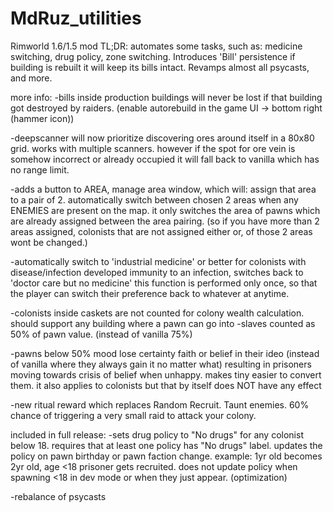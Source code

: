 # MdRuz_utilities
Rimworld 1.6/1.5 mod
TL;DR: automates some tasks, such as: medicine switching, drug policy, zone switching. Introduces 'Bill' persistence if building is rebuilt it will keep its bills intact. Revamps almost all psycasts, and more.



more info:
-bills inside production buildings will never be lost if that building got destroyed by raiders. (enable autorebuild in the game UI -> bottom right (hammer icon))

-deepscanner will now prioritize discovering ores around itself in a 80x80 grid. works with multiple scanners.
however if the spot for ore vein is somehow incorrect or already occupied it will fall back to vanilla which has no range limit.

-adds a button to AREA, manage area window, which will:
assign that area to a pair of 2.
automatically switch between chosen 2 areas when any ENEMIES are present on the map.
it only switches the area of pawns which are already assigned between the area pairing. (so if you have more than 2 areas assigned, colonists that are not assigned either or, of those 2 areas wont be changed.)

-automatically switch to 'industrial medicine' or better for colonists with disease/infection
developed immunity to an infection, switches back to 'doctor care but no medicine'
this function is performed only once, so that the player can switch their preference back to whatever at anytime.

-colonists inside caskets are not counted for colony wealth calculation. should support any building where a pawn can go into
-slaves counted as 50% of pawn value. (instead of vanilla 75%)

-pawns below 50% mood lose certainty faith or belief in their ideo (instead of vanilla where they always gain it no matter what)
resulting in prisoners moving towards crisis of belief when unhappy. makes tiny easier to convert them.
it also applies to colonists but that by itself does NOT have any effect

-new ritual reward which replaces Random Recruit. Taunt enemies. 60% chance of triggering a very small raid to attack your colony.



included in full release:
-sets drug policy to "No drugs" for any colonist below 18. requires that at least one policy has "No drugs" label.
updates the policy on pawn birthday or pawn faction change. example: 1yr old becomes 2yr old, age <18 prisoner gets recruited.
does not update policy when spawning <18 in dev mode or when they just appear. (optimization)

-rebalance of psycasts


